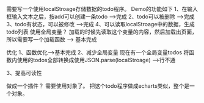 需要写一个使用localStroage存储数据的todo程序。
Demo的功能如下
1、在输入框输入文本之后，按add可以创建一条todo -->完成
2、todo可以被删除 -->完成
3、todo有状态，可以被修改 -->完成
4、可以读取localStroage中的数据，生成todo列表
使用全局变量？
加载的时候先读取这个变量的内容，然后加载出页面，所以需要写一个加载函数
--> 基本完成


优化
1、函数优化-->基本完成
2、减少全局变量
现在有一个全局变量todos
将函数内使用的todos全部转换成使用JSON.parse(localStroage) -->行不通

3、提高可读性



做成一个插件？
需要使用对象了。
把这个todo程序做成echarts类似，整个是一个对象。
